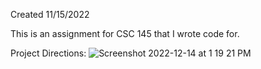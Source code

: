 Created 11/15/2022

This is an assignment for CSC 145 that I wrote code for.

Project Directions:
![Screenshot 2022-12-14 at 1 19 21 PM](https://user-images.githubusercontent.com/104415326/207692932-24c42260-f903-4262-b912-595c3ed7fefa.jpg)
